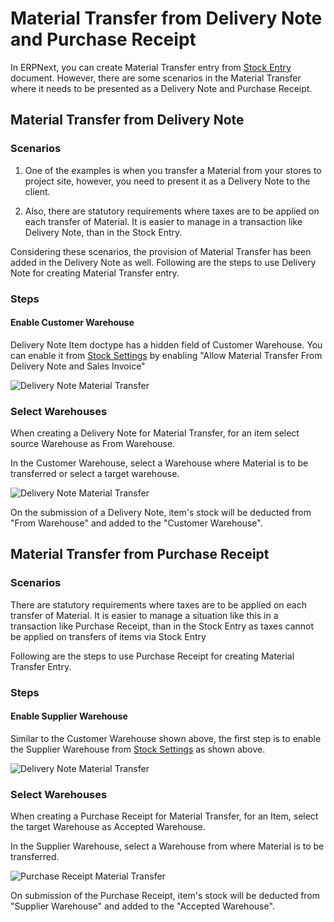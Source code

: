 <!-- add-breadcrumbs -->
# Material Transfer from Delivery Note and Purchase Receipt


In ERPNext, you can create Material Transfer entry from [Stock Entry](/docs/user/manual/en/stock/stock-entry.html) document. However, there are some scenarios in the Material Transfer where it needs to be presented as a Delivery Note and Purchase Receipt.

## Material Transfer from Delivery Note

### Scenarios

1. One of the examples is when you transfer a Material from your stores to project site, however, you need to present it as a Delivery Note to the client.

2. Also, there are statutory requirements where taxes are to be applied on each transfer of Material. It is easier to manage in a transaction like Delivery Note, than in the Stock Entry.

Considering these scenarios, the provision of Material Transfer has been added in the Delivery Note as well. Following are the steps to use Delivery Note for creating Material Transfer entry.

### Steps

#### Enable Customer Warehouse

Delivery Note Item doctype has a hidden field of Customer Warehouse. You can enable it from [Stock Settings](/docs/user/manual/en/stock/stock-settings.md) by enabling "Allow Material Transfer From Delivery Note and Sales Invoice"

<img class="screenshot" alt="Delivery Note Material Transfer" src="{{docs_base_url}}/assets/img/stock/customer-warehouse.gif">

### Select Warehouses

When creating a Delivery Note for Material Transfer, for an item select source Warehouse as From Warehouse.

In the Customer Warehouse, select a Warehouse where Material is to be transferred or select a target warehouse.

<img class="screenshot" alt="Delivery Note Material Transfer" src="{{docs_base_url}}/assets/img/stock/customer-warehouse-2.png">

On the submission of a Delivery Note, item's stock will be deducted from "From Warehouse" and added to the "Customer Warehouse".

## Material Transfer from Purchase Receipt

### Scenarios

There are statutory requirements where taxes are to be applied on each transfer of Material. It is easier to manage a situation like this in a transaction like Purchase Receipt, than in the Stock Entry as taxes cannot be applied on transfers of items via Stock Entry

Following are the steps to use Purchase Receipt for creating Material Transfer Entry.

### Steps

#### Enable Supplier Warehouse

Similar to the Customer Warehouse shown above, the first step is to enable the Supplier Warehouse from [Stock Settings](/docs/user/manual/en/stock/stock-settings.md) as shown above.

<img class="screenshot" alt="Delivery Note Material Transfer" src="{{docs_base_url}}/assets/img/stock/supplier-warehouse-enable.png">

### Select Warehouses

When creating a Purchase Receipt for Material Transfer, for an Item, select the target Warehouse as Accepted Warehouse.

In the Supplier Warehouse, select a Warehouse from where Material is to be transferred.

<img class="screenshot" alt="Purchase Receipt Material Transfer" src="{{docs_base_url}}/assets/img/stock/supplier-warehouse.png">

On submission of the Purchase Receipt, item's stock will be deducted from "Supplier Warehouse" and added to the "Accepted Warehouse".
